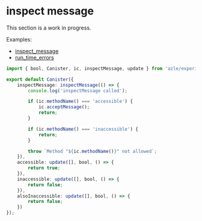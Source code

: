 # inspect message

This section is a work in progress.

Examples:

- [inspect_message](https://github.com/demergent-labs/azle/tree/main/examples/inspect_message)
- [run_time_errors](https://github.com/demergent-labs/azle/tree/main/examples/run_time_errors)

```typescript
import { bool, Canister, ic, inspectMessage, update } from 'azle/experimental';

export default Canister({
    inspectMessage: inspectMessage(() => {
        console.log('inspectMessage called');

        if (ic.methodName() === 'accessible') {
            ic.acceptMessage();
            return;
        }

        if (ic.methodName() === 'inaccessible') {
            return;
        }

        throw `Method "${ic.methodName()}" not allowed`;
    }),
    accessible: update([], bool, () => {
        return true;
    }),
    inaccessible: update([], bool, () => {
        return false;
    }),
    alsoInaccessible: update([], bool, () => {
        return false;
    })
});
```
